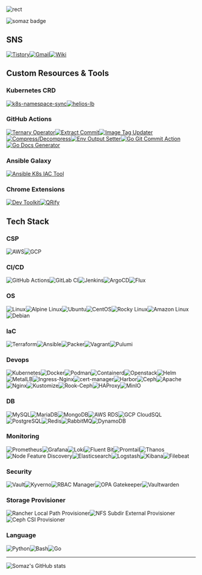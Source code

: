 ![rect](https://capsule-render.vercel.app/api?type=rect&color=gradient&text=%20%20Somaz%20%20&fontAlign=30&fontSize=30&textBg=true&desc=Devops%20%20Engineer%20&descAlign=60&descAlignY=50)


![somaz badge](https://img.shields.io/badge/somaz-DevOps%20Engineer-blue)


##  SNS  
[![Tistory](https://img.shields.io/badge/Tistory-%23FF0000?style=for-the-badge&logo=tistory&logoColor=white)](https://somaz.tistory.com)[![Gmail](https://img.shields.io/badge/Gmail-%230D58A6?style=for-the-badge&logo=gmail&logoColor=white)](mailto:genius5711@gmail.com)[![Wiki](https://img.shields.io/badge/Wiki-%23181717?style=for-the-badge&logo=github&logoColor=white)](https://github.com/somaz94/DevOps-Engineer/wiki)

## Custom Resources & Tools

### Kubernetes CRD
[![k8s-namespace-sync](https://img.shields.io/github/v/tag/somaz94/k8s-namespace-sync?label=k8s-namespace-sync&logo=kubernetes&logoColor=white)](https://github.com/somaz94/k8s-namespace-sync)[![helios-lb](https://img.shields.io/github/v/tag/somaz94/helios-lb?label=helios-lb&logo=kubernetes&logoColor=white)](https://github.com/somaz94/helios-lb)

### GitHub Actions
[![Ternary Operator](https://img.shields.io/badge/GitHub_Actions-Ternary_Operator-2088FF?style=flat-square&logo=github-actions&logoColor=white)](https://github.com/marketplace/actions/ternary-operator-action)[![Extract Commit](https://img.shields.io/badge/GitHub_Actions-Extract_Commit-2088FF?style=flat-square&logo=github-actions&logoColor=white)](https://github.com/marketplace/actions/extract-commit-action)[![Image Tag Updater](https://img.shields.io/badge/GitHub_Actions-Image_Tag_Updater-2088FF?style=flat-square&logo=github-actions&logoColor=white)](https://github.com/marketplace/actions/image-tag-updater)[![Compress/Decompress](https://img.shields.io/badge/GitHub_Actions-Compress_Decompress-2088FF?style=flat-square&logo=github-actions&logoColor=white)](https://github.com/marketplace/actions/compress-decompress)[![Env Output Setter](https://img.shields.io/badge/GitHub_Actions-Env_Output_Setter-2088FF?style=flat-square&logo=github-actions&logoColor=white)](https://github.com/somaz94/env-output-setter)[![Go Git Commit Action](https://img.shields.io/badge/GitHub_Actions-Go%20Git%20Commit%20Action-blue?logo=github)](https://github.com/marketplace/actions/go-git-commit-action)[![Go Docs Generator
](https://img.shields.io/badge/GitHub_Actions-Go%20Docs%20Generator%20Action-blue?logo=github)](https://github.com/marketplace/actions/go-docs-generator)

### Ansible Galaxy
[![Ansible K8s IAC Tool](https://img.shields.io/badge/Ansible_Galaxy-K8s_IAC_Tool-EE0000?style=flat-square&logo=ansible&logoColor=white)](https://galaxy.ansible.com/ui/repo/published/somaz94/ansible_k8s_iac_tool/)

### Chrome Extensions
[![Dev Toolkit](https://img.shields.io/badge/Chrome_Extension-Dev_Toolkit-2ea44f?style=flat-square&logo=google-chrome&logoColor=white)](https://chromewebstore.google.com/detail/dev-toolkit/docgjoppdhbahapgbemfadlkgchnmecc)[![QRify](https://img.shields.io/badge/Chrome_Extension-QRify-2ea44f?style=flat-square&logo=google-chrome&logoColor=white)](https://chromewebstore.google.com/detail/qrify/lkencifnlcbcfjdpkooejabmgkmdgpee)

## Tech Stack

### CSP
![AWS](https://img.shields.io/badge/-AWS-232F3E?style=flat-square&logo=amazon-aws&logoColor=white)![GCP](https://img.shields.io/badge/-GCP-4285F4?style=flat-square&logo=google-cloud&logoColor=white) 

### CI/CD
![GitHub Actions](https://img.shields.io/badge/-GitHub_Actions-2088FF?style=flat-square&logo=github-actions&logoColor=white)![GitLab CI](https://img.shields.io/badge/-GitLab_CI-FCA121?style=flat-square&logo=gitlab&logoColor=white)![Jenkins](https://img.shields.io/badge/-Jenkins-D24939?style=flat-square&logo=jenkins&logoColor=white)![ArgoCD](https://img.shields.io/badge/-ArgoCD-0D658D?style=flat-square&logo=argocd&logoColor=white)![Flux](https://img.shields.io/badge/-Flux-10B57E?style=flat-square&logo=flux&logoColor=white)

### OS
![Linux](https://img.shields.io/badge/-Linux-FCC624?style=flat-square&logo=linux&logoColor=white)![Alpine Linux](https://img.shields.io/badge/-Alpine_Linux-0D597F?style=flat-square&logo=alpine-linux&logoColor=white)![Ubuntu](https://img.shields.io/badge/-Ubuntu-E95420?style=flat-square&logo=ubuntu&logoColor=white)![CentOS](https://img.shields.io/badge/-CentOS-262577?style=flat-square&logo=centos&logoColor=white)![Rocky Linux](https://img.shields.io/badge/-RockyLinux-6096BA?style=flat-square&logo=rockylinux&logoColor=white)![Amazon Linux](https://img.shields.io/badge/-Amazon_Linux-232F3E?style=flat-square&logo=amazon-aws&logoColor=white)![Debian](https://img.shields.io/badge/-Debian-A81D33?style=flat-square&logo=debian&logoColor=white)

### IaC
![Terraform](https://img.shields.io/badge/-Terraform-623CE4?style=flat-square&logo=terraform&logoColor=white)![Ansible](https://img.shields.io/badge/-Ansible-EE0000?style=flat-square&logo=ansible&logoColor=white)![Packer](https://img.shields.io/badge/-Packer-1A4263?style=flat-square&logo=packer&logoColor=white)![Vagrant](https://img.shields.io/badge/-Vagrant-1563FF?style=flat-square&logo=vagrant&logoColor=white)![Pulumi](https://img.shields.io/badge/-Pulumi-5448E5?style=flat-square&logo=pulumi&logoColor=white)

### Devops
![Kubernetes](https://img.shields.io/badge/-Kubernetes-326CE5?style=flat-square&logo=kubernetes&logoColor=white)![Docker](https://img.shields.io/badge/-Docker-2496ED?style=flat-square&logo=docker&logoColor=white)![Podman](https://img.shields.io/badge/-Podman-892CA0?style=flat-square&logo=podman&logoColor=white)![Containerd](https://img.shields.io/badge/-Containerd-384D54?style=flat-square&logo=containerd&logoColor=white)![Openstack](https://img.shields.io/badge/-Openstack-ED1944?style=flat-square&logo=openstack&logoColor=white)![Helm](https://img.shields.io/badge/-Helm-0F1689?style=flat-square&logo=helm&logoColor=white)![MetalLB](https://img.shields.io/badge/-MetalLB-908C76?style=flat-square&logoColor=white)![Ingress-Nginx](https://img.shields.io/badge/-IngressNginx-009639?style=flat-square&logo=nginx&logoColor=white)![cert-manager](https://img.shields.io/badge/-cert--manager-00A1DE?style=flat-square&logoColor=white)![Harbor](https://img.shields.io/badge/-Harbor-60B932?style=flat-square&logo=harbor&logoColor=white)![Ceph](https://img.shields.io/badge/-Ceph-E24C27?style=flat-square&logo=ceph&logoColor=white)![Apache](https://img.shields.io/badge/-Apache-D22128?style=flat-square&logo=apache&logoColor=white)![Nginx](https://img.shields.io/badge/-Nginx-009639?style=flat-square&logo=nginx&logoColor=white)![Kustomize](https://img.shields.io/badge/-Kustomize-C3262C?style=flat-square&logo=kubernetes&logoColor=white)![Rook-Ceph](https://img.shields.io/badge/-Rook--Ceph-9B4993?style=flat-square&logo=rook&logoColor=white)![HAProxy](https://img.shields.io/badge/-HAProxy-FF6C37?style=flat-square&logo=haproxy&logoColor=white)![MinIO](https://img.shields.io/badge/-MinIO-C72E49?style=flat-square&logo=minio&logoColor=white)

### DB
![MySQL](https://img.shields.io/badge/-MySQL-4479A1?style=flat-square&logo=mysql&logoColor=white)![MariaDB](https://img.shields.io/badge/-MariaDB-003545?style=flat-square&logo=mariadb&logoColor=white)![MongoDB](https://img.shields.io/badge/-MongoDB-47A248?style=flat-square&logo=mongodb&logoColor=white)![AWS RDS](https://img.shields.io/badge/-AWS%20RDS-232F3E?style=flat-square&logo=amazon-aws&logoColor=white)![GCP CloudSQL](https://img.shields.io/badge/-GCP%20CloudSQL-4285F4?style=flat-square&logo=google-cloud&logoColor=white)![PostgreSQL](https://img.shields.io/badge/-PostgreSQL-336791?style=flat-square&logo=postgresql&logoColor=white)![Redis](https://img.shields.io/badge/-Redis-DC382D?style=flat-square&logo=redis&logoColor=white)![RabbitMQ](https://img.shields.io/badge/-RabbitMQ-FF6600?style=flat-square&logo=rabbitmq&logoColor=white)![DynamoDB](https://img.shields.io/badge/-DynamoDB-4053D6?style=flat-square&logo=amazon-dynamodb&logoColor=white)

### Monitoring
![Prometheus](https://img.shields.io/badge/-Prometheus-E6522C?style=flat-square&logo=prometheus&logoColor=white)![Grafana](https://img.shields.io/badge/-Grafana-F46800?style=flat-square&logo=grafana&logoColor=white)![Loki](https://img.shields.io/badge/-Loki-FF4500?style=flat-square&logo=loki&logoColor=white)![Fluent Bit](https://img.shields.io/badge/-Fluent%20Bit-0D9CFC?style=flat-square&logo=fluentd&logoColor=white)![Promtail](https://img.shields.io/badge/-Promtail-6699CC?style=flat-square&logo=promtail&logoColor=white)![Thanos](https://img.shields.io/badge/-Thanos-4C51BF?style=flat-square&logo=thanos&logoColor=white)![Node Feature Discovery](https://img.shields.io/badge/-Node%20Feature%20Discovery-006BB6?style=flat-square&logo=node-feature-discovery&logoColor=white)![Elasticsearch](https://img.shields.io/badge/-Elasticsearch-005571?style=flat-square&logo=elasticsearch&logoColor=white)![Logstash](https://img.shields.io/badge/-Logstash-005571?style=flat-square&logo=logstash&logoColor=white)![Kibana](https://img.shields.io/badge/-Kibana-005571?style=flat-square&logo=kibana&logoColor=white)![Filebeat](https://img.shields.io/badge/-Filebeat-005571?style=flat-square&logo=beats&logoColor=white)

### Security
![Vault](https://img.shields.io/badge/-Vault-000000?style=flat-square&logo=vault&logoColor=white)![Kyverno](https://img.shields.io/badge/-Kyverno-1A73E8?style=flat-square&logo=kyverno&logoColor=white)![RBAC Manager](https://img.shields.io/badge/-RBAC%20Manager-EE0000?style=flat-square&logo=rbac&logoColor=white)![OPA Gatekeeper](https://img.shields.io/badge/-OPA%20Gatekeeper-green?style=flat-square)![Vaultwarden](https://img.shields.io/badge/-Vaultwarden-4B0082?style=flat-square&logo=vaultwarden&logoColor=white)

### Storage Provisioner
![Rancher Local Path Provisioner](https://img.shields.io/badge/-Rancher%20Local%20Path%20Provisioner-0075A8?style=flat-square&logo=rancher&logoColor=white)![NFS Subdir External Provisioner](https://img.shields.io/badge/-NFS%20Subdir%20External%20Provisioner-326CE5?style=flat-square&logo=kubernetes&logoColor=white)![Ceph CSI Provisioner](https://img.shields.io/badge/-Ceph%20CSI%20Provisioner-EA76CB?style=flat-square&logo=ceph&logoColor=white)

### Language
![Python](https://img.shields.io/badge/-Python-3776AB?style=flat-square&logo=python&logoColor=white)![Bash](https://img.shields.io/badge/-Bash-4EAA25?style=flat-square&logo=gnu-bash&logoColor=white)![Go](https://img.shields.io/badge/-Go-00ADD8?style=flat-square&logo=go&logoColor=white)

---
![Somaz's GitHub stats](https://github-readme-stats.vercel.app/api?username=somaz94&show_icons=true&theme=omni)

